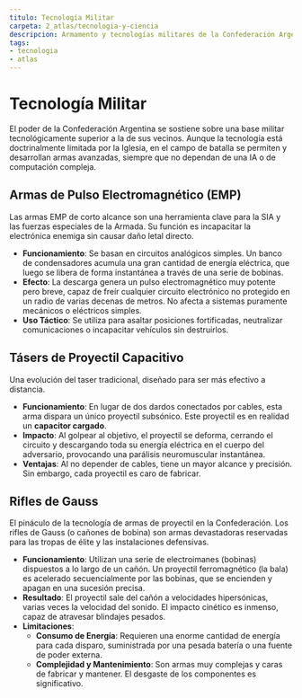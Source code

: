 ```yaml
---
titulo: Tecnología Militar
carpeta: 2_atlas/tecnologia-y-ciencia
descripcion: Armamento y tecnologías militares de la Confederación Argentina.
tags:
- tecnologia
- atlas
---
```


# Tecnología Militar

El poder de la Confederación Argentina se sostiene sobre una base militar tecnológicamente superior a la de sus vecinos. Aunque la tecnología está doctrinalmente limitada por la Iglesia, en el campo de batalla se permiten y desarrollan armas avanzadas, siempre que no dependan de una IA o de computación compleja.

## Armas de Pulso Electromagnético (EMP)

Las armas EMP de corto alcance son una herramienta clave para la SIA y las fuerzas especiales de la Armada. Su función es incapacitar la electrónica enemiga sin causar daño letal directo.

-   **Funcionamiento**: Se basan en circuitos analógicos simples. Un banco de condensadores acumula una gran cantidad de energía eléctrica, que luego se libera de forma instantánea a través de una serie de bobinas.
-   **Efecto**: La descarga genera un pulso electromagnético muy potente pero breve, capaz de freír cualquier circuito electrónico no protegido en un radio de varias decenas de metros. No afecta a sistemas puramente mecánicos o eléctricos simples.
-   **Uso Táctico**: Se utiliza para asaltar posiciones fortificadas, neutralizar comunicaciones o incapacitar vehículos sin destruirlos.

## Tásers de Proyectil Capacitivo

Una evolución del taser tradicional, diseñado para ser más efectivo a distancia.

-   **Funcionamiento**: En lugar de dos dardos conectados por cables, esta arma dispara un único proyectil subsónico. Este proyectil es en realidad un **capacitor cargado**.
-   **Impacto**: Al golpear al objetivo, el proyectil se deforma, cerrando el circuito y descargando toda su energía eléctrica en el cuerpo del adversario, provocando una parálisis neuromuscular instantánea.
-   **Ventajas**: Al no depender de cables, tiene un mayor alcance y precisión. Sin embargo, cada proyectil es caro de fabricar.

## Rifles de Gauss

El pináculo de la tecnología de armas de proyectil en la Confederación. Los rifles de Gauss (o cañones de bobina) son armas devastadoras reservadas para las tropas de élite y las instalaciones defensivas.

-   **Funcionamiento**: Utilizan una serie de electroimanes (bobinas) dispuestos a lo largo de un cañón. Un proyectil ferromagnético (la bala) es acelerado secuencialmente por las bobinas, que se encienden y apagan en una sucesión precisa.
-   **Resultado**: El proyectil sale del cañón a velocidades hipersónicas, varias veces la velocidad del sonido. El impacto cinético es inmenso, capaz de atravesar blindajes pesados.
-   **Limitaciones**:
    -   **Consumo de Energía**: Requieren una enorme cantidad de energía para cada disparo, suministrada por una pesada batería o una fuente de poder externa.
    -   **Complejidad y Mantenimiento**: Son armas muy complejas y caras de fabricar y mantener. El desgaste de los componentes es significativo.
